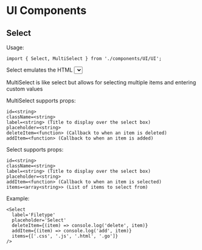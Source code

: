 # UI Components

## Select

Usage: 

`import { Select, MultiSelect } from './components/UI/UI';`

Select emulates the HTML <select> element with custom styling

MultiSelect is like select but allows for selecting multiple items and entering custom values

MultiSelect supports props:

```
id=<string>
className=<string>
label=<string> (Title to display over the select box)
placeholder=<string>
deleteItem=<function> (Callback to when an item is deleted)
addItem=<function> (Callback to when an item is added)
```

Select supports props:

```
id=<string>
className=<string>
label=<string> (Title to display over the select box)
placeholder=<string>
addItem=<function> (Callback to when an item is selected)
items=<array<string>> (List of items to select from)
```

Example:

```
<Select 
  label='Filetype' 
  placeholder='Select' 
  deleteItem={(item) => console.log('delete', item)} 
  addItem={(item) => console.log('add', item)} 
  items={['.css', '.js', '.html', '.go']}
/>
```